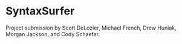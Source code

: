 # SyntaxSurfer

Project submission by Scott DeLozier, Michael French, Drew Huniak, Morgan Jackson, and Cody Schaefer.